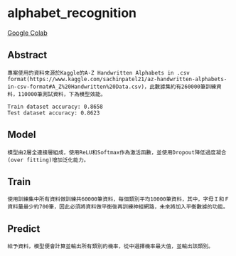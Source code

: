 #   alphabet_recognition
[Google Colab](https://colab.research.google.com/drive/1AQAfZ466Rsrr_SPWd5YGNEVNa08fOxDM?authuser=1#scrollTo=EufszemgjjS-)

##  Abstract
    專案使用的資料來源於Kaggle的A-Z Handwritten Alphabets in .csv format(https://www.kaggle.com/sachinpatel21/az-handwritten-alphabets-in-csv-format#A_Z%20Handwritten%20Data.csv)，此數據集約有260000筆訓練資料，110000筆測試資料，下為模型效能。

    Train dataset accuracy: 0.8658
    Test dataset accuracy: 0.8623

## Model
    模型由2層全連接層組成，使用ReLU和Softmax作為激活函數，並使用Dropout降低過度凝合(over fitting)增加泛化能力。

## Train
    使用訓練集中所有資料做訓練共60000筆資料，每個類別平均10000筆資料，其中，字母Ｉ和Ｆ資料量最少約700筆，因此必須將資料做平衡後再訓練神經網路，未來將加入平衡數據的功能。

##  Predict
    給予資料，模型便會計算並輸出所有類別的機率，從中選擇機率最大值，並輸出該類別。
